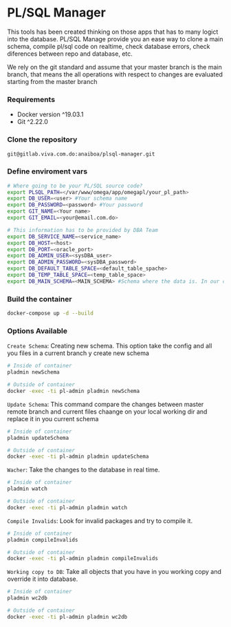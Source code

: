 # PL/SQL Manager
This tools has been created thinking on those apps that has to many logict into the database.
PL/SQL Manage provide you an ease way to clone a main schema, compile pl/sql code on realtime, check database errors, check diferences between repo and database, etc.

We rely on the git standard and assume that your master branch is the main branch, that means the all operations with respect to changes are evaluated starting from the master branch

### Requirements
- Docker version ^19.03.1
- Git ^2.22.0

### Clone the repository
```sh
git@gitlab.viva.com.do:anaiboa/plsql-manager.git
```

### Define enviroment vars
```sh
# Where going to be your PL/SQL source code? 
export PLSQL_PATH=</var/www/omega/app/omegapl/your_pl_path>
export DB_USER=<user> #Your schema name
export DB_PASSWORD=<password> #Your password
export GIT_NAME=<Your name>
export GIT_EMAIL=<your@email.com.do>

# This information has to be provided by DBA Team
export DB_SERVICE_NAME=<service_name>
export DB_HOST=<host>
export DB_PORT=<oracle_port>
export DB_ADMIN_USER=<sysDBA_user>
export DB_ADMIN_PASSWORD=<sysDBA_password>
export DB_DEFAULT_TABLE_SPACE=<default_table_spache>
export DB_TEMP_TABLE_SPACE=<temp_table_space>
export DB_MAIN_SCHEMA=<MAIN_SCHEMA> #Schema where the data is. In our case is OMEGA
```

### Build the container
```sh
docker-compose up -d --build
```

### Options Available

`Create Schema`: Creating new schema. This option take the config and all you files in a current branch y create new schema
```sh
# Inside of container 
pladmin newSchema

# Outside of container
docker -exec -ti pl-admin pladmin newSchema
```


`Update Schema`: This command compare the changes between master remote branch and current files chaange on your local working dir and replace it in you current schema
```sh
# Inside of container 
pladmin updateSchema

# Outside of container
docker -exec -ti pl-admin pladmin updateSchema
```

`Wacher`: Take the changes to the database in real time.
```sh
# Inside of container 
pladmin watch

# Outside of container
docker -exec -ti pl-admin pladmin watch
```

`Compile Invalids`: Look for invalid packages and try to compile it. 
```sh
# Inside of container 
pladmin compileInvalids

# Outside of container
docker -exec -ti pl-admin pladmin compileInvalids
```


`Working copy to DB`: Take all objects that you have in you working copy and override it into database.
```sh
# Inside of container 
pladmin wc2db

# Outside of container
docker -exec -ti pl-admin pladmin wc2db
```
